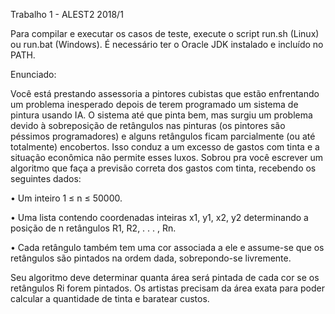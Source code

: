 Trabalho 1 - ALEST2 2018/1

Para compilar e executar os casos de teste, execute o script run.sh (Linux) ou run.bat (Windows). É necessário ter o Oracle JDK instalado e incluído no PATH.

Enunciado:

Você está prestando assessoria a pintores cubistas que estão enfrentando um problema inesperado
depois de terem programado um sistema de pintura usando IA. O sistema até que pinta
bem, mas surgiu um problema devido à sobreposição de retângulos nas pinturas (os pintores
são péssimos programadores) e alguns retângulos ficam parcialmente (ou até totalmente) encobertos.
Isso conduz a um excesso de gastos com tinta e a situação econômica não permite
esses luxos. Sobrou pra você escrever um algoritmo que faça a previsão correta dos gastos com
tinta, recebendo os seguintes dados:

• Um inteiro 1 ≤ n ≤ 50000.

• Uma lista contendo coordenadas inteiras x1, y1, x2, y2 determinando a posição de n retângulos
R1, R2, . . . , Rn.

• Cada retângulo também tem uma cor associada a ele e assume-se que os retângulos são
pintados na ordem dada, sobrepondo-se livremente.

Seu algoritmo deve determinar quanta área será pintada de cada cor se os retângulos Ri
forem pintados. Os artistas precisam da área exata para poder calcular a quantidade de tinta e
baratear custos.

